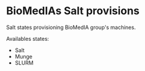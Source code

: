 
# BioMedIAs Salt provisions

Salt states provisioning BioMedIA group's machines.

Availables states:
  * Salt
  * Munge
  * SLURM
